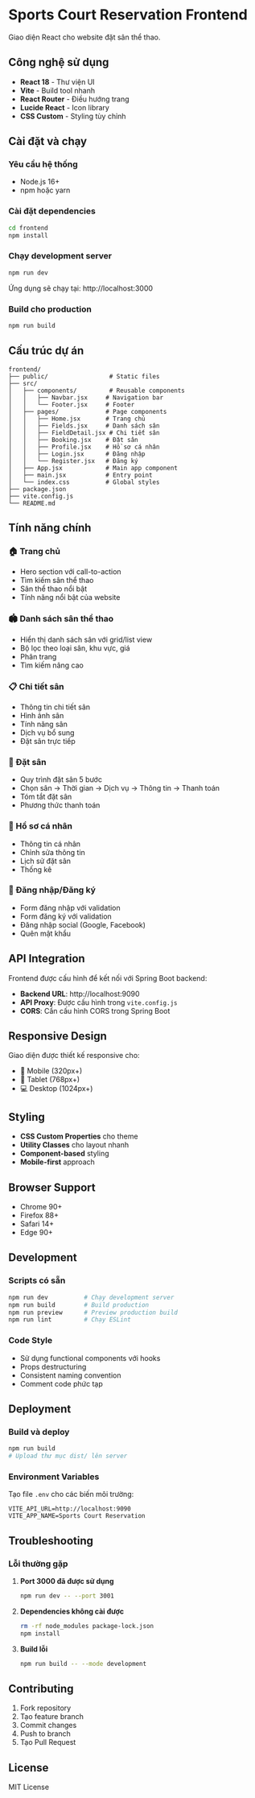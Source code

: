 # Sports Court Reservation Frontend

Giao diện React cho website đặt sân thể thao.

## Công nghệ sử dụng

- **React 18** - Thư viện UI
- **Vite** - Build tool nhanh
- **React Router** - Điều hướng trang
- **Lucide React** - Icon library
- **CSS Custom** - Styling tùy chỉnh

## Cài đặt và chạy

### Yêu cầu hệ thống
- Node.js 16+ 
- npm hoặc yarn

### Cài đặt dependencies
```bash
cd frontend
npm install
```

### Chạy development server
```bash
npm run dev
```

Ứng dụng sẽ chạy tại: http://localhost:3000

### Build cho production
```bash
npm run build
```

## Cấu trúc dự án

```
frontend/
├── public/                 # Static files
├── src/
│   ├── components/         # Reusable components
│   │   ├── Navbar.jsx     # Navigation bar
│   │   └── Footer.jsx     # Footer
│   ├── pages/             # Page components
│   │   ├── Home.jsx       # Trang chủ
│   │   ├── Fields.jsx     # Danh sách sân
│   │   ├── FieldDetail.jsx # Chi tiết sân
│   │   ├── Booking.jsx    # Đặt sân
│   │   ├── Profile.jsx    # Hồ sơ cá nhân
│   │   ├── Login.jsx      # Đăng nhập
│   │   └── Register.jsx   # Đăng ký
│   ├── App.jsx            # Main app component
│   ├── main.jsx           # Entry point
│   └── index.css          # Global styles
├── package.json
├── vite.config.js
└── README.md
```

## Tính năng chính

### 🏠 Trang chủ
- Hero section với call-to-action
- Tìm kiếm sân thể thao
- Sân thể thao nổi bật
- Tính năng nổi bật của website

### 🏟️ Danh sách sân thể thao
- Hiển thị danh sách sân với grid/list view
- Bộ lọc theo loại sân, khu vực, giá
- Phân trang
- Tìm kiếm nâng cao

### 📋 Chi tiết sân
- Thông tin chi tiết sân
- Hình ảnh sân
- Tính năng sân
- Dịch vụ bổ sung
- Đặt sân trực tiếp

### 🎯 Đặt sân
- Quy trình đặt sân 5 bước
- Chọn sân → Thời gian → Dịch vụ → Thông tin → Thanh toán
- Tóm tắt đặt sân
- Phương thức thanh toán

### 👤 Hồ sơ cá nhân
- Thông tin cá nhân
- Chỉnh sửa thông tin
- Lịch sử đặt sân
- Thống kê

### 🔐 Đăng nhập/Đăng ký
- Form đăng nhập với validation
- Form đăng ký với validation
- Đăng nhập social (Google, Facebook)
- Quên mật khẩu

## API Integration

Frontend được cấu hình để kết nối với Spring Boot backend:

- **Backend URL**: http://localhost:9090
- **API Proxy**: Được cấu hình trong `vite.config.js`
- **CORS**: Cần cấu hình CORS trong Spring Boot

## Responsive Design

Giao diện được thiết kế responsive cho:
- 📱 Mobile (320px+)
- 📱 Tablet (768px+)
- 💻 Desktop (1024px+)

## Styling

- **CSS Custom Properties** cho theme
- **Utility Classes** cho layout nhanh
- **Component-based** styling
- **Mobile-first** approach

## Browser Support

- Chrome 90+
- Firefox 88+
- Safari 14+
- Edge 90+

## Development

### Scripts có sẵn

```bash
npm run dev          # Chạy development server
npm run build        # Build production
npm run preview      # Preview production build
npm run lint         # Chạy ESLint
```

### Code Style

- Sử dụng functional components với hooks
- Props destructuring
- Consistent naming convention
- Comment code phức tạp

## Deployment

### Build và deploy
```bash
npm run build
# Upload thư mục dist/ lên server
```

### Environment Variables
Tạo file `.env` cho các biến môi trường:
```
VITE_API_URL=http://localhost:9090
VITE_APP_NAME=Sports Court Reservation
```

## Troubleshooting

### Lỗi thường gặp

1. **Port 3000 đã được sử dụng**
   ```bash
   npm run dev -- --port 3001
   ```

2. **Dependencies không cài được**
   ```bash
   rm -rf node_modules package-lock.json
   npm install
   ```

3. **Build lỗi**
   ```bash
   npm run build -- --mode development
   ```

## Contributing

1. Fork repository
2. Tạo feature branch
3. Commit changes
4. Push to branch
5. Tạo Pull Request

## License

MIT License


